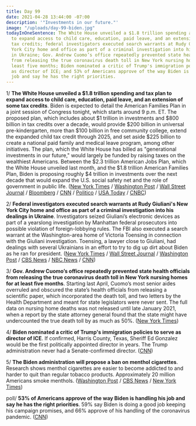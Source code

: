 ```yaml
---
title: Day 99
date: 2021-04-28 13:44:00 -07:00
description: '"Investments in our future."'
image: "/uploads/day-99-biden.jpg"
todayInOneSentence: The White House unveiled a $1.8 trillion spending and tax plan
  to expand access to child care, education, paid leave, and an extension of some
  tax credits; federal investigators executed search warrants at Rudy Giuliani's New
  York City home and office as part of a criminal investigation into his dealings
  in Ukraine; Gov. Andrew Cuomo’s office repeatedly prevented state health officials
  from releasing the true coronavirus death toll in New York nursing homes for at
  least five months; Biden nominated a critic of Trump's immigration policies to serve
  as director of ICE; and 53% of Americans approve of the way Biden is handling his
  job and say he has the right priorities.
---
```


1/ **The White House unveiled a $1.8 trillion spending and tax plan to expand access to child care, education, paid leave, and an extension of some tax credits**. Biden is expected to detail the American Families Plan in a joint session of Congress tonight, which starts around 9 p.m. ET. The proposed plan, which includes about $1 trillion in investments and $800 billion in tax credits over a decade, would provide $200 billion in universal pre-kindergarten, more than $100 billion in free community college, extend the expanded child tax credit through 2025, and set aside $225 billion to create a national paid family and medical leave program, among other initiatives. The plan, which the White House has billed as "generational investments in our future," would largely be funded by raising taxes on the wealthiest Americans. Between the $2.3 trillion American Jobs Plan, which the White House unveiled last month, and the $1.8 trillion American Families Plan, Biden is proposing roughly $4 trillion in investments over the next decade that would expand the U.S. social safety net and the role of government in public life. ([New York Times](https://www.nytimes.com/2021/04/28/us/politics/biden-american-families-plan.html) / [Washington Post](https://www.washingtonpost.com/us-policy/2021/04/28/biden-american-families-plan/) / [Wall Street Journal](https://www.wsj.com/articles/biden-to-propose-1-8-trillion-plan-aimed-at-families-tax-hikes-for-wealthiest-americans-11619600400) / [Bloomberg](https://www.bloomberg.com/news/articles/2021-04-28/biden-unveils-massive-family-aid-plan-funded-by-taxing-wealthy?sref=MIBMEEoj) / [CNN](https://www.cnn.com/2021/04/28/politics/american-families-plan/index.html) / [Politico](https://www.politico.com/news/2021/04/28/biden-child-care-plan-484883) / [USA Today](https://www.usatoday.com/story/news/politics/2021/04/28/president-joe-biden-propose-american-families-plan-paid-leave/4852679001/) / [CNBC](https://www.cnbc.com/2021/04/28/biden-american-families-plan-whats-in-it.html))

2/ **Federal investigators executed search warrants at Rudy Giuliani's New York City home and office as part of a criminal investigation into his dealings in Ukraine**. Investigators seized Giuliani’s electronic devices as part of a yearslong investigation by Manhattan federal prosecutors into possible violation of foreign-lobbying rules. The FBI also executed a search warrant at the Washington-area home of Victoria Toensing in connection with the Giuliani investigation. Toensing, a lawyer close to Giuliani, had dealings with several Ukrainians in an effort to try to dig up dirt about Biden as he ran for president. ([New York Times](https://www.nytimes.com/2021/04/28/nyregion/rudy-giuliani-trump-ukraine-warrant.html) / [Wall Street Journal](https://www.wsj.com/articles/rudy-giulianis-new-york-apartment-searched-by-federal-investigators-11619628650) / [Washington Post](https://www.washingtonpost.com/national-security/rudy-giuliani-search-warrant/2021/04/28/e5ba6ed2-a83d-11eb-bca5-048b2759a489_story.html) / [CBS News](https://www.cbsnews.com/news/rudy-giuliani-fbi-search-warrant-ukraine-probe/) / [NBC News](https://www.nbcnews.com/politics/donald-trump/federal-investigators-search-rudy-giuliani-s-nyc-apartment-n1265675) / [CNN](https://www.cnn.com/2021/04/28/politics/rudy-giuliani-federal-prosecutors/index.html))

3/ **Gov. Andrew Cuomo’s office repeatedly prevented state health officials from releasing the true coronavirus death toll in New York nursing homes for at least five months**. Starting last April, Cuomo’s most senior aides overruled and obscured the state’s health officials from releasing a scientific paper, which incorporated the death toll, and two letters by the Health Department and meant for state legislators were never sent. The full data on nursing home deaths was not released until late January 2021, when a report by the state attorney general found that the state might have undercounted the true death toll by as much as 50%. ([New York Times](https://www.nytimes.com/2021/04/28/nyregion/cuomo-aides-nursing-home-deaths.html))

4/ **Biden nominated a critic of Trump's immigration policies to serve as director of ICE**. If confirmed, Harris County, Texas, Sheriff Ed Gonzalez would be the first politically appointed director in years. The Trump administration never had a Senate-confirmed director. ([CNN](https://www.cnn.com/2021/04/27/politics/ed-gonzalez-ice-director-biden/index.html))

5/ **The Biden administration will propose a ban on menthol cigarettes**. Research shows menthol cigarettes are easier to become addicted to and harder to quit than regular tobacco products. Approximately 20 million Americans smoke menthols. ([Washington Post](https://www.washingtonpost.com/health/2021/04/28/ban-on-menthol-cigarettes/) / [CBS News](https://www.cbsnews.com/news/menthol-cigarette-ban-plan-biden-administration/) / [New York Times](https://www.nytimes.com/2021/04/28/health/menthol-ban-cigarettes.html))

poll/ **53% of Americans approve of the way Biden is handling his job and say he has the right priorities**. 59% say Biden is doing a good job keeping his campaign promises, and 66% approve of his handling of the coronavirus pandemic. ([CNN](https://www.cnn.com/2021/04/28/politics/cnn-poll-biden-approval-100-days/index.html))